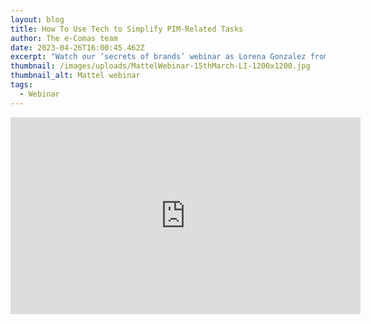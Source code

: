 ```yaml
---
layout: blog
title: How To Use Tech to Simplify PIM-Related Tasks
author: The e-Comas team
date: 2023-04-26T16:00:45.462Z
excerpt: "Watch our ‘secrets of brands’ webinar as Lorena Gonzalez from Mattel talks about how the multinational toy manufacturer leverages technology to simplify its PIM-related tasks."
thumbnail: /images/uploads/MattelWebinar-15thMarch-LI-1200x1200.jpg
thumbnail_alt: Mattel webinar
tags:
  - Webinar
---
```


<iframe width="560" height="315" src="https://www.youtube.com/embed/56uWJMOmf1U" title="YouTube video player" frameborder="0" allow="accelerometer; autoplay; clipboard-write; encrypted-media; gyroscope; picture-in-picture; web-share" allowfullscreen></iframe>
